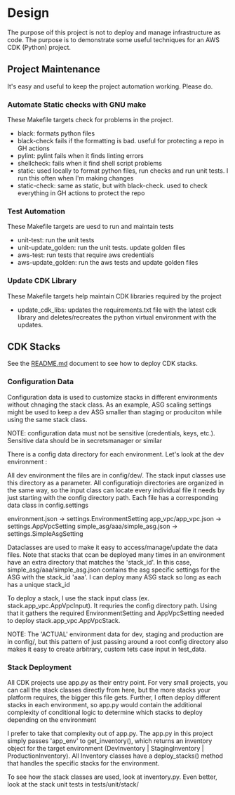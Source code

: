 # Design

The purpose oif this project is not to deploy and manage infrastructure as code. The purpose is to demonstrate some useful techniques for an AWS CDK (Python) project. 


## Project Maintenance

It's easy and useful to keep the project automation working. Please do.

### Automate Static checks with GNU make

These Makefile targets check for problems in the project. 

 - black: formats python files 
 - black-check fails if the formatting is bad. useful for protecting a repo in GH actions
 - pylint: pylint fails when it finds linting errors
 - shellcheck: fails when it find shell script problems
 - static: used locally to format python files, run checks and run unit tests. I run this often when I'm making changes
 - static-check: same as static, but with black-check.  used to check everything in GH actions to protect the repo

### Test Automation

These Makefile targets are uesd to run and maintain tests
 - unit-test: run the unit tests
 - unit-update_golden: run the unit tests. update golden files
 - aws-test: run tests that require aws credentials
 - aws-update_golden: run the aws tests and update golden files

### Update CDK Library

These Makefile targets help maintain CDK libraries required by the project

- update_cdk_libs: updates the requirements.txt file with the latest cdk library and deletes/recreates the python virtual environment with the updates.

## CDK Stacks

See the [README.md](./README.md) document to see how to deploy CDK stacks.


### Configuration Data

Configuration data is used to customize stacks in different environments
without chnaging the stack class. As an example, ASG scaling settings might be
used to keep  a dev ASG smaller than staging or produciton while using the same
stack class.

NOTE: configuration data must not be sensitive (credentials, keys, etc.).
Sensitive data should be in secretsmanager or similar


There is a config data directory for each environment.  Let's
look at the dev environment :

All dev environment the files are in config/dev/. The stack input classes use
this directory as a parameter.  All configuratiojn directories are organized in
the same way, so the input class can locate every individual file it needs by
just starting with the config directory path.  Each file has a corresponding
data class in config.settings

environment.json -> settings.EnvironmentSetting
app_vpc/app_vpc.json -> settings.AppVpcSetting
simple_asg/aaa/simple_asg.json -> settings.SimpleAsgSetting

Dataclasses are used to make it easy to access/manage/update the data files.
Note that stacks that ccan be deployed many times in an environment have an
extra directory that matches the 'stack_id'. In this case,
simple_asg/aaa/simple_asg.json contains the asg specific settings for the ASG
with the stack_id 'aaa'. I can deploy many ASG stack so long as each has a
unique stack_id

To deploy a stack, I use the stack input class (ex. stack.app_vpc.AppVpcInput).
It requries the config directory path. Using that it gathers the required
EnvironmentSetting and AppVpcSetting needed to deploy
stack.app_vpc.AppVpcStack.

NOTE: The 'ACTUAL' environment data for dev, staging and production are in
config/, but this pattern of just passing around a root config directory also
makes it easy to create arbitrary, custom tets case input in test_data.

### Stack Deployment


All CDK projects use app.py as their entry point. For very small projects, you
can call the stack classes directly from here, but the more stacks your
platform requires, the bigger this file gets. Further, I often deploy different
stacks in each environment, so app.py would contain the additional complexity
of conditional logic to determine which stacks to deploy depending on the
environment 


I prefer to take that complexity out of app.py.  The app.py in this project
simply passes 'app_env' to get_inventory(), which returns an inventory object
for the target environment (DevInventory | StagingInventory |
ProductionInventory). All Inventory classes have a deploy_stacks() method that
handles the specific stacks for the environment.

To see how the stack classes are used, look at inventory.py.  Even better, look
at the stack unit tests in tests/unit/stack/

